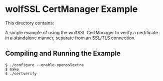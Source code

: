 # wolfSSL CertManager Example

This directory contains:

A simple example of using the wolfSSL CertManager to verify a certificate
in a standalone manner, separate from an SSL/TLS connection.

## Compiling and Running the Example

```
$ ./configure --enable-opensslextra
$ make
$ ./certverify
```
